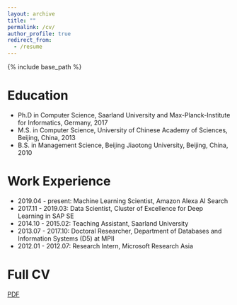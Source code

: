 ```yaml
---
layout: archive
title: ""
permalink: /cv/
author_profile: true
redirect_from:
  - /resume
---
```


{% include base_path %}

Education
======
* Ph.D in Computer Science, Saarland University and Max-Planck-Institute for Informatics, Germany, 2017
* M.S. in Computer Science, University of Chinese Academy of Sciences, Beijing, China, 2013
* B.S. in Management Science, Beijing Jiaotong University, Beijing, China, 2010



Work Experience
======
* 2019.04 - present: Machine Learning Scientist, Amazon Alexa AI Search
* 2017.11 - 2019.03: Data Scientist, Cluster of Excellence for Deep Learning in SAP SE
* 2014.10 - 2015.02: Teaching Assistant, Saarland University
* 2013.07 - 2017.10: Doctoral Researcher, Department of Databases and Information Systems (D5) at MPII
* 2012.01 - 2012.07: Research Intern, Microsoft Research Asia



Full CV
======
[PDF](https://khui.github.io/files/cv/kaihui_cv_full.pdf)


  

